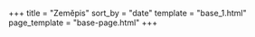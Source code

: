 +++
title = "Zeměpis"
sort_by = "date"
template = "base_1.html"
page_template = "base-page.html"
+++